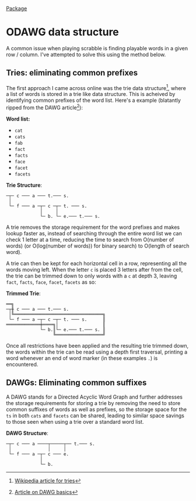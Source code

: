 <!-- cargo-sync-readme start -->

[Package](https://github.com/Mr-Helpful/odawg/actions/workflows/main.yml)

# ODAWG data structure

A common issue when playing scrabble is finding playable words in
a given row / column. I've attempted to solve this using the method below.

## Tries: eliminating common prefixes

The first approach I came across online was the trie data structure[^1], where a list of words is stored in a trie like data structure.
This is acheived by identifying common prefixes of the word list. Here's a example (blatantly ripped from the DAWG article[^2]):

__Word list:__

- `cat`
- `cats`
- `fab`
- `fact`
- `facts`
- `face`
- `facet`
- `facets`

__Trie Structure__:

```_
─┬─ c ─── a ─── t.─── s.
 │
 └─ f ─── a ─┬─ c ─┬─ t. ─── s.
             │     │
             └─ b. └─ e.─── t.─── s.
```

A trie removes the storage requirement for the word prefixes and makes lookup faster as, instead of searching through the entire word list we can check 1 letter at a time, reducing the time to search from O(number of words) (or O(log(number of words)) for binary search) to O(length of search word).

A trie can then be kept for each horizontal cell in a row, representing all the words moving left. When the letter `c` is placed 3 letters after from the cell, the trie can be trimmed down to only words with a `c` at depth 3, leaving `fact`, `facts`, `face`, `facet`, `facets` as so:

__Trimmed Trie__:

```_
══╗
─┬╫ c ─── a ─── t.─── s.
 │╚══════════════════════════════════╗
 └─ f ─── a ─┬─ c ─┬─ t. ─── s.      ║
═════════════╪════╗│                 ║
             └─ b.║└─ e.─── t.─── s. ║
                  ╚══════════════════╝
```

Once all restrictions have been applied and the resulting trie trimmed down, the words within the trie can be read using a depth first traversal, printing a word whenever an end of word marker (in these examples `.`) is encountered.

[^1]: [Wikipedia article for tries](https://en.wikipedia.org/wiki/Trie)
[^2]: [Article on DAWG basics](https://jbp.dev/blog/dawg-basics.html)

## DAWGs: Eliminating common suffixes

A DAWG stands for a Directed Acyclic Word Graph and further addresses the storage requirements for storing a trie by removing the need to store common suffixes of words as well as prefixes, so the storage space for the `ts` in both `cats` and `facets` can be shared, leading to similar space savings to those seen when using a trie over a standard word list.

__DAWG Structure__:

```_
─┬─ c ─── a ────┬─────┬── t.─── s.
 │              │     │
 └─ f ─── a ─┬─ c ─── e.
             │
             └─ b.
```

<!-- cargo-sync-readme end -->
